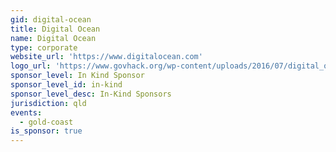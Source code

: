 ```yaml
---
gid: digital-ocean
title: Digital Ocean
name: Digital Ocean
type: corporate
website_url: 'https://www.digitalocean.com'
logo_url: 'https://www.govhack.org/wp-content/uploads/2016/07/digital_ocean.png'
sponsor_level: In Kind Sponsor
sponsor_level_id: in-kind
sponsor_level_desc: In-Kind Sponsors
jurisdiction: qld
events:
  - gold-coast
is_sponsor: true
---
```

